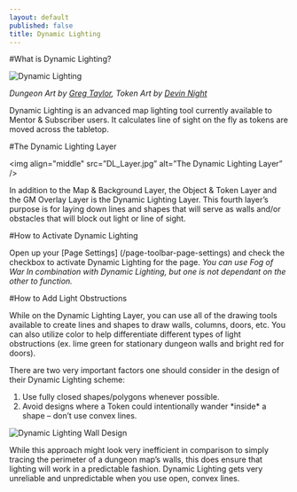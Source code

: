 ```yaml
---
layout: default
published: false
title: Dynamic Lighting
---
```


#What is Dynamic Lighting?

<img align="middle" src=”images/Dynamic_Lighting.jpg” alt="Dynamic Lighting" />

*Dungeon Art by [Greg Taylor]( https://marketplace.roll20.net/browse/set/50/diy-dungeon-blank-pack),  Token Art by [Devin Night]( https://marketplace.roll20.net/browse/set/2/devin-token-pack-1-characters)*

Dynamic Lighting is an advanced map lighting tool currently available to Mentor & Subscriber users. It calculates line of sight on the fly as tokens are moved across the tabletop.

#The Dynamic Lighting Layer

<img align="middle" src=”DL_Layer.jpg” alt=”The Dynamic Lighting Layer” />

In addition to the Map & Background Layer, the Object & Token Layer and the GM Overlay Layer is the Dynamic Lighting Layer. This fourth layer’s purpose is for laying down lines and shapes that will serve as walls and/or obstacles that will block out light or line of sight.

#How to Activate Dynamic Lighting

Open up your [Page Settings] (/page-toolbar-page-settings) and check the checkbox to activate Dynamic Lighting for the page. *You can use Fog of War In combination with Dynamic Lighting, but one is not dependant on the other to function.*

#How to Add Light Obstructions

While on the Dynamic Lighting Layer, you can use all of the drawing tools available to create lines and shapes to draw walls, columns, doors, etc. You can also utilize color to help differentiate different types of light obstructions (ex. lime green for stationary dungeon walls and bright red for doors).

There are two very important factors one should consider in the design of their Dynamic Lighting scheme:
<ol>
<li>Use fully closed shapes/polygons whenever possible.</li>
<li>Avoid designs where a Token could intentionally wander *inside* a shape – don’t use convex lines.</li>
</ol>

<img align="middle" src=”images/DL_Walls.jpg” alt="Dynamic Lighting Wall Design" />

While this approach might look very inefficient in comparison to simply tracing the perimeter of a dungeon map’s walls, this does ensure that lighting will work in a predictable fashion. Dynamic Lighting gets very unreliable and unpredictable when you use open, convex lines.